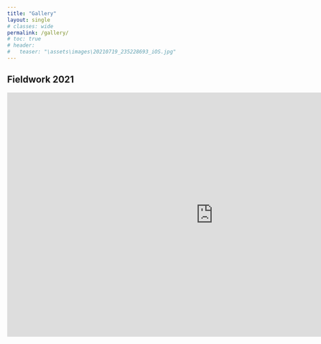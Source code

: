 ```yaml
---
title: "Gallery"
layout: single
# classes: wide
permalink: /gallery/
# toc: true
# header:
#   teaser: "\assets\images\20210719_235228693_iOS.jpg"
---
```


## Fieldwork 2021

<iframe src="https://docs.google.com/presentation/d/e/2PACX-1vTNnKlrYmt5KUkmtJdppMxiJgosDgkms4UslNRX9d7b9mPwFeZdXYyvG6sMJo_hUb-z0jxptfeEoYw6/embed?start=true&loop=true&delayms=3000" frameborder="0" width="960" height="569" allowfullscreen="true" mozallowfullscreen="true" webkitallowfullscreen="true"></iframe>